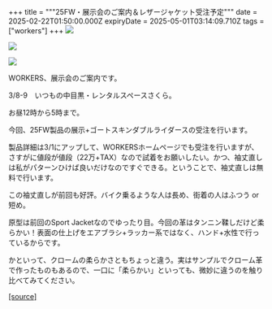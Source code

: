 +++
title = """25FW・展示会のご案内＆レザージャケット受注予定"""
date = 2025-02-22T01:50:00.000Z
expiryDate = 2025-05-01T03:14:09.710Z
tags = ["workers"]
+++
[![](https://blogger.googleusercontent.com/img/b/R29vZ2xl/AVvXsEhlpe6RCeLx5naTgH9Pe4WHWOI8CLqsNigr-jheEEmyf2jjxDYL8EH8ECTbjZHxduFx7GESRo4tdjEkqlHkRZuekmGG8SVq3aRSvmlHS0L180kjDcAy9kx73Vo8z6JN5_Hy6XIAVZn68sBx3fd1VQuHVwhvEX0smqOHWjG3cI5Dt2tQF7E5Gbb6vkxvvJ0/w640-h640/1.jpg)](https://blogger.googleusercontent.com/img/b/R29vZ2xl/AVvXsEhlpe6RCeLx5naTgH9Pe4WHWOI8CLqsNigr-jheEEmyf2jjxDYL8EH8ECTbjZHxduFx7GESRo4tdjEkqlHkRZuekmGG8SVq3aRSvmlHS0L180kjDcAy9kx73Vo8z6JN5_Hy6XIAVZn68sBx3fd1VQuHVwhvEX0smqOHWjG3cI5Dt2tQF7E5Gbb6vkxvvJ0/s1200/1.jpg)

  

[![](https://blogger.googleusercontent.com/img/b/R29vZ2xl/AVvXsEh4pRyldOIqjmhZbAWB-_NRmHuDIu_y4HSMk68cVAzLnGxRiUM8O77SZsSeyGubGZIeNGtiklNe5bnsNQkyvkSyaLyoThqUcFGnoEE-eGmEknlNjjhlD7Rt_GF6fMWTLu-IWWEYr9N5dWKj0DsMj8sVuuJbPbq_E4v7fDEgX9HgMN_dbTk8Ecaee5S1YdE/w640-h640/2.jpg)](https://blogger.googleusercontent.com/img/b/R29vZ2xl/AVvXsEh4pRyldOIqjmhZbAWB-_NRmHuDIu_y4HSMk68cVAzLnGxRiUM8O77SZsSeyGubGZIeNGtiklNe5bnsNQkyvkSyaLyoThqUcFGnoEE-eGmEknlNjjhlD7Rt_GF6fMWTLu-IWWEYr9N5dWKj0DsMj8sVuuJbPbq_E4v7fDEgX9HgMN_dbTk8Ecaee5S1YdE/s1200/2.jpg)

  

[![](https://blogger.googleusercontent.com/img/b/R29vZ2xl/AVvXsEjiVtrXFBkZRxjFYpaguAvE2aWbd4Nc1iIMGmRTVJoRRqB_M3xCdaH5h2eAdpPzH4jBmxz6p_Df_DVvUXEBGLkGUA5rQ9mnixcmGiDsOx6OyI5O6n_Pf47vxD0eLiXiSwRHnENRVyGtrbWELfscXhpuX9Gt7IEq0l_3oMqbyIReiDaNvAtIyUVUSEMIKLw/w640-h640/DSC_6587.jpg)](https://blogger.googleusercontent.com/img/b/R29vZ2xl/AVvXsEjiVtrXFBkZRxjFYpaguAvE2aWbd4Nc1iIMGmRTVJoRRqB_M3xCdaH5h2eAdpPzH4jBmxz6p_Df_DVvUXEBGLkGUA5rQ9mnixcmGiDsOx6OyI5O6n_Pf47vxD0eLiXiSwRHnENRVyGtrbWELfscXhpuX9Gt7IEq0l_3oMqbyIReiDaNvAtIyUVUSEMIKLw/s1250/DSC_6587.jpg)

  

  

WORKERS、展示会のご案内です。

3/8-9　いつもの中目黒・レンタルスペースさくら。

お昼12時から5時まで。

  

今回、25FW製品の展示+ゴートスキンダブルライダースの受注を行います。

製品詳細は3/1にアップして、WORKERSホームページでも受注を行いますが、さすがに値段が値段（22万+TAX）なので試着をお願いしたい。かつ、袖丈直しは私がパターンひけば良いだけなのですぐできる。ということで、袖丈直しは無料で行います。

  

この袖丈直しが前回も好評。バイク乗るような人は長め、街着の人はふつう or 短め。

  

原型は前回のSport Jacketなのでゆったり目。今回の革はタンニン鞣しだけど柔らかい！表面の仕上げをエアブラシ+ラッカー系ではなく、ハンド+水性で行っているからです。

かといって、クロームの柔らかさともちょっと違う。実はサンプルでクローム革で作ったものもあるので、一口に「柔らかい」といっても、微妙に違うのを触り比べてみてください。

[[source]](https://eworkers.blogspot.com/2025/02/25fw.html)
